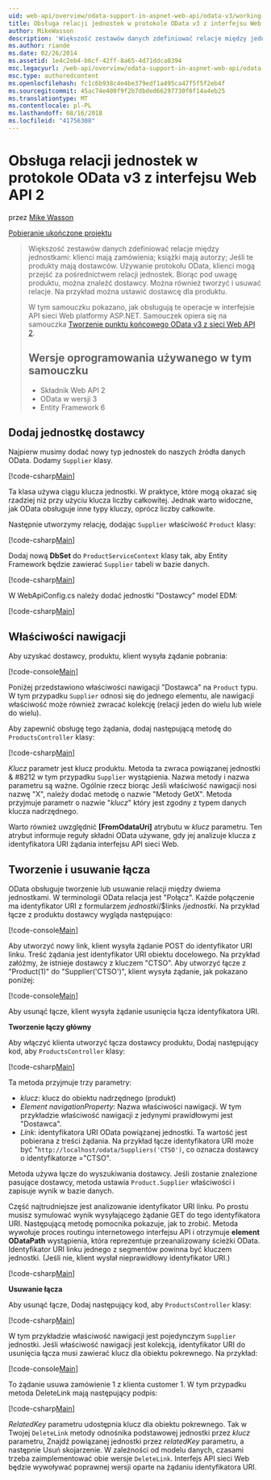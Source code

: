 ```yaml
---
uid: web-api/overview/odata-support-in-aspnet-web-api/odata-v3/working-with-entity-relations
title: Obsługa relacji jednostek w protokole OData v3 z interfejsu Web API 2 | Dokumentacja firmy Microsoft
author: MikeWasson
description: 'Większość zestawów danych zdefiniować relacje między jednostkami: klienci mają zamówienia; książki mają autorzy; Jeśli te produkty mają dostawców. Przy użyciu protokołu OData, klienci mogą przejść za pośrednictwem...'
ms.author: riande
ms.date: 02/26/2014
ms.assetid: 1e4c2eb4-b6cf-42ff-8a65-4d71ddca0394
msc.legacyurl: /web-api/overview/odata-support-in-aspnet-web-api/odata-v3/working-with-entity-relations
msc.type: authoredcontent
ms.openlocfilehash: fc1c6b938c4e4be379edf1a495ca47f5f5f2eb4f
ms.sourcegitcommit: 45ac74e400f9f2b7dbded66297730f6f14a4eb25
ms.translationtype: MT
ms.contentlocale: pl-PL
ms.lasthandoff: 08/16/2018
ms.locfileid: "41756308"
---
```

<a name="supporting-entity-relations-in-odata-v3-with-web-api-2"></a>Obsługa relacji jednostek w protokole OData v3 z interfejsu Web API 2
====================
przez [Mike Wasson](https://github.com/MikeWasson)

[Pobieranie ukończone projektu](http://code.msdn.microsoft.com/ASPNET-Web-API-OData-cecdb524)

> Większość zestawów danych zdefiniować relacje między jednostkami: klienci mają zamówienia; książki mają autorzy; Jeśli te produkty mają dostawców. Używanie protokołu OData, klienci mogą przejść za pośrednictwem relacji jednostek. Biorąc pod uwagę produktu, można znaleźć dostawcy. Można również tworzyć i usuwać relacje. Na przykład można ustawić dostawcę dla produktu.
> 
> W tym samouczku pokazano, jak obsługują te operacje w interfejsie API sieci Web platformy ASP.NET. Samouczek opiera się na samouczka [Tworzenie punktu końcowego OData v3 z sieci Web API 2](creating-an-odata-endpoint.md).
> 
> ## <a name="software-versions-used-in-the-tutorial"></a>Wersje oprogramowania używanego w tym samouczku
> 
> 
> - Składnik Web API 2
> - OData w wersji 3
> - Entity Framework 6


## <a name="add-a-supplier-entity"></a>Dodaj jednostkę dostawcy

Najpierw musimy dodać nowy typ jednostek do naszych źródła danych OData. Dodamy `Supplier` klasy.

[!code-csharp[Main](working-with-entity-relations/samples/sample1.cs)]

Ta klasa używa ciągu klucza jednostki. W praktyce, które mogą okazać się rzadziej niż przy użyciu klucza liczby całkowitej. Jednak warto widoczne, jak OData obsługuje inne typy kluczy, oprócz liczby całkowite.

Następnie utworzymy relację, dodając `Supplier` właściwość `Product` klasy:

[!code-csharp[Main](working-with-entity-relations/samples/sample2.cs)]

Dodaj nową **DbSet** do `ProductServiceContext` klasy tak, aby Entity Framework będzie zawierać `Supplier` tabeli w bazie danych.

[!code-csharp[Main](working-with-entity-relations/samples/sample3.cs?highlight=9)]

W WebApiConfig.cs należy dodać jednostki "Dostawcy" model EDM:

[!code-csharp[Main](working-with-entity-relations/samples/sample4.cs?highlight=4)]

## <a name="navigation-properties"></a>Właściwości nawigacji

Aby uzyskać dostawcy, produktu, klient wysyła żądanie pobrania:

[!code-console[Main](working-with-entity-relations/samples/sample5.cmd)]

Poniżej przedstawiono właściwości nawigacji "Dostawca" na `Product` typu. W tym przypadku `Supplier` odnosi się do jednego elementu, ale nawigacji właściwość może również zwracać kolekcję (relacji jeden do wielu lub wiele do wielu).

Aby zapewnić obsługę tego żądania, dodaj następującą metodę do `ProductsController` klasy:

[!code-csharp[Main](working-with-entity-relations/samples/sample6.cs)]

*Klucz* parametr jest klucz produktu. Metoda ta zwraca powiązanej jednostki & #8212 w tym przypadku `Supplier` wystąpienia. Nazwa metody i nazwa parametru są ważne. Ogólnie rzecz biorąc Jeśli właściwość nawigacji nosi nazwę "X", należy dodać metodę o nazwie "Metody GetX". Metoda przyjmuje parametr o nazwie "*klucz*" który jest zgodny z typem danych klucza nadrzędnego.

Warto również uwzględnić **[FromOdataUri]** atrybutu w *klucz* parametru. Ten atrybut informuje reguły składni OData używane, gdy jej analizuje klucza z identyfikatora URI żądania interfejsu API sieci Web.

## <a name="creating-and-deleting-links"></a>Tworzenie i usuwanie łącza

OData obsługuje tworzenie lub usuwanie relacji między dwiema jednostkami. W terminologii OData relacja jest "Połącz". Każde połączenie ma identyfikator URI z formularzem *jednostki*/$links /*jednostki*. Na przykład łącze z produktu dostawcy wygląda następująco:

[!code-console[Main](working-with-entity-relations/samples/sample7.cmd)]

Aby utworzyć nowy link, klient wysyła żądanie POST do identyfikator URI linku. Treść żądania jest identyfikator URI obiektu docelowego. Na przykład załóżmy, że istnieje dostawcy z kluczem "CTSO". Aby utworzyć łącze z "Product(1)" do "Supplier('CTSO')", klient wysyła żądanie, jak pokazano poniżej:

[!code-console[Main](working-with-entity-relations/samples/sample8.cmd)]

Aby usunąć łącze, klient wysyła żądanie usunięcia łącza identyfikatora URI.

**Tworzenie łączy główny**

Aby włączyć klienta utworzyć łącza dostawcy produktu, Dodaj następujący kod, aby `ProductsController` klasy:

[!code-csharp[Main](working-with-entity-relations/samples/sample9.cs)]

Ta metoda przyjmuje trzy parametry:

- *klucz*: klucz do obiektu nadrzędnego (produkt)
- *Element navigationProperty*: Nazwa właściwości nawigacji. W tym przykładzie właściwość nawigacji z jedynymi prawidłowymi jest "Dostawca".
- *Link*: identyfikatora URI OData powiązanej jednostki. Ta wartość jest pobierana z treści żądania. Na przykład łącze identyfikatora URI może być "`http://localhost/odata/Suppliers('CTSO')`, co oznacza dostawcy o identyfikatorze ="CTSO".

Metoda używa łącze do wyszukiwania dostawcy. Jeśli zostanie znalezione pasujące dostawcy, metoda ustawia `Product.Supplier` właściwości i zapisuje wynik w bazie danych.

Część najtrudniejsze jest analizowanie identyfikator URI linku. Po prostu musisz symulować wynik wysyłającego żądanie GET do tego identyfikatora URI. Następującą metodę pomocnika pokazuje, jak to zrobić. Metoda wywołuje proces routingu internetowego interfejsu API i otrzymuje **element ODataPath** wystąpienia, która reprezentuje przeanalizowany ścieżki OData. Identyfikator URI linku jednego z segmentów powinna być kluczem jednostki. (Jeśli nie, klient wysłał nieprawidłowy identyfikator URI.)

[!code-csharp[Main](working-with-entity-relations/samples/sample10.cs)]

**Usuwanie łącza**

Aby usunąć łącze, Dodaj następujący kod, aby `ProductsController` klasy:

[!code-csharp[Main](working-with-entity-relations/samples/sample11.cs)]

W tym przykładzie właściwość nawigacji jest pojedynczym `Supplier` jednostki. Jeśli właściwość nawigacji jest kolekcją, identyfikator URI do usunięcia łącza musi zawierać klucz dla obiektu pokrewnego. Na przykład:

[!code-console[Main](working-with-entity-relations/samples/sample12.cmd)]

To żądanie usuwa zamówienie 1 z klienta customer 1. W tym przypadku metoda DeleteLink mają następujący podpis:

[!code-csharp[Main](working-with-entity-relations/samples/sample13.cs)]

*RelatedKey* parametru udostępnia klucz dla obiektu pokrewnego. Tak w Twojej `DeleteLink` metody odnośnika podstawowej jednostki przez *klucz* parametru, Znajdź powiązanej jednostki przez *relatedKey* parametru, a następnie Usuń skojarzenie. W zależności od modelu danych, czasami trzeba zaimplementować obie wersje `DeleteLink`. Interfejs API sieci Web będzie wywoływać poprawnej wersji oparte na żądaniu identyfikatora URI.
